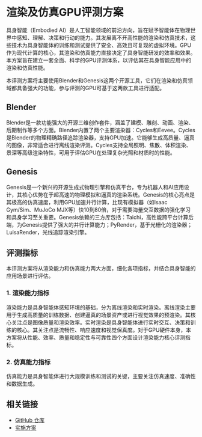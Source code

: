 # 渲染及仿真GPU评测方案

具身智能（Embodied AI）是人工智能领域的前沿方向，旨在赋予智能体在物理世界中感知、理解、决策和行动的能力。其发展离不开高性能的渲染和仿真技术，这些技术为具身智能体的训练和测试提供了安全、高效且可复现的虚拟环境。GPU作为现代计算的核心，其渲染和仿真能力直接决定了具身智能研发的效率和效果。本方案旨在建立一套全面、科学的GPU评测体系，以评估其在具身智能应用中的渲染和仿真性能。

本评测方案将主要使用Blender和Genesis这两个开源工具，它们在渲染和仿真领域都具备强大的功能，参与评测的GPU可基于这两款工具进行适配。

## Blender
Blender是一款功能强大的开源三维创作套件，涵盖了建模、雕刻、动画、渲染、后期制作等多个方面。Blender内置了两个主要渲染器：Cycles和Eevee。Cycles是Blender的物理精确路径追踪渲染器，支持GPU加速。它能够生成高质量、逼真的图像，非常适合进行离线渲染评测。Cycles支持全局照明、焦散、体积渲染、景深等高级渲染特性，可用于评估GPU在处理复杂光照和材质时的性能。

## Genesis
Genesis是一个新兴的开源生成式物理引擎和仿真平台，专为机器人和AI应用设计，其核心优势在于超高速的物理模拟和逼真的渲染系统。Genesis的核心亮点是其极高的仿真速度，利用GPU加速并行计算，比现有模拟器（如Isaac Gym/Sim、MuJoCo MJX等）快10到80倍，对于需要海量交互数据的强化学习和具身学习至关重要。Genesis依赖的三方库包括：Taichi，高性能跨平台计算后端，为Genesis提供了强大的并行计算能力；PyRender，基于光栅化的渲染器；LuisaRender，光线追踪渲染引擎。

## 评测指标

本评测方案将从渲染能力和仿真能力两大方面，细化各项指标，并结合具身智能的应用场景进行评估。

### 1. 渲染能力指标
渲染能力是具身智能体感知环境的基础，分为离线渲染和实时渲染。离线渲染主要用于生成高质量的训练数据、创建逼真的场景资产或进行视觉效果的预渲染。其核心关注点是图像质量和渲染效率。实时渲染是具身智能体进行实时交互、决策和训练的核心。其关注点是流畅性、响应速度和视觉保真度。对于GPU硬件本身，本方案将从性能、效率、质量和稳定性与可靠性四个方面设计渲染能力核心评测指标。

### 2. 仿真能力指标
仿真能力是具身智能体进行大规模训练和测试的关键，主要关注仿真速度、准确性和数据生成。

## 相关链接

* [GitHub 仓库](https://github.com/DeepLink-org/AIChipBenchmark/tree/main/render_sim/)
* [实施方案](https://aicarrier.feishu.cn/wiki/O3pKwMm9HiHt3ikEaQScYDnGnle)
